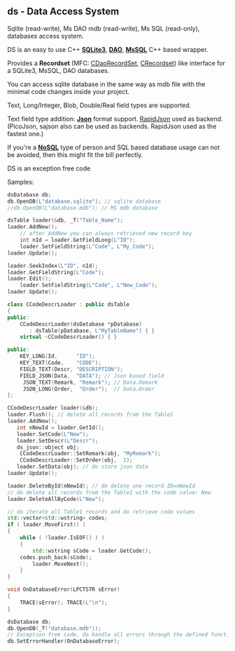 ## ds - Data Access System

Sqlite (read-write), Ms DAO mdb (read-write), Ms SQL (read-only),
databases access system. 

DS is an easy to use C++ [**SQLite3**](https://sqlite.org/), [**DAO**](https://msdn.microsoft.com/en-us/library/aa984815(v=vs.71).aspx), [**MsSQL**](https://en.wikipedia.org/wiki/Microsoft_SQL_Server) C++ based wrapper.

Provides a **Recordset** (MFC: [CDaoRecordSet](https://msdn.microsoft.com/en-us/library/8wht5w3w.aspx), [CRecordset](https://msdn.microsoft.com/en-us/library/92bcy0kw.aspx)) like  interface for a SQLite3, MsSQL, DAO databases.

You can access sqlite database in the same way as mdb file with the minimal code changes inside your project.
 
Text, Long/Integer, Blob, Double/Real field types are supported.

Text field type addition: [**Json**](https://en.wikipedia.org/wiki/JSON) format support. [RapidJson](https://github.com/miloyip/rapidjson) used as backend.
(PicoJson, sajson also can be used as backends. RapidJson used as the fastest one.)

If you're a [**NoSQL**](https://en.wikipedia.org/wiki/NoSQL) type of person and SQL based database usage can not be avoided, then this might fit the bill perfectly.

DS is an exception free code

Samples: 
```C++
dsDatabase db;
db.OpenDB(L"database.sqlite"); // sqlite database 
//db.OpenDB(L"database.mdb"); // MS mdb database 

dsTable loader(&db, _T("Table_Name");
loader.AddNew();
    // after AddNew you can always retrieved new record key
    int nId = loader.GetFieldLong(L"ID"); 
    loader.SetFieldString(L"Code", L"My_Code");
loader.Update();

loader.SeekIndex(L"ID", nId);
loader.GetFieldString(L"Code");
loader.Edit();
    loader.SetFieldString(L"Code", L"New_Code");
loader.Update();
```

```C++
class CCodeDescrLoader : public dsTable
{
public:
    CCodeDescrLoader(dsDatabase *pDatabase)
       : dsTable(pDatabase, L"MyTableName") { }
    virtual ~CCodeDescrLoader() { }

public:
    KEY_LONG(Id,      "ID");
    KEY_TEXT(Code,    "CODE");
    FIELD_TEXT(Descr, "DESCRIPTION");
    FIELD_JSON(Data,  "DATA"); // Json based field
	 JSON_TEXT(Remark, "Remark"); // Data.Remark
	 JSON_LONG(Order,  "Order");  // Data.Order
};

CCodeDescrLoader loader(&db);
loader.Flush(); // delete all records from the Table1
loader.AddNew();
   int nNewId = loader.GetId();
   loader.SetCode(L"New");
   loader.SetDescr(L"Descr");
   ds_json::object obj;
   	CCodeDescrLoader::SetRemark(obj, "MyRemark");
	CCodeDescrLoader::SetOrder(obj,  2);
   loader.SetData(obj); // do store json data
loader.Update();

loader.DeleteById(nNewId); // do delete one record ID=nNewId
// do delete all records from the Table1 with the code value: New
loader.DeleteAllByCode(L"New"); 

// do iterate all Table1 records and do retrieve code values
std::vector<std::wstring> codes;
if ( loader.MoveFirst() )
{
    while ( !loader.IsEOF() ) )
    {
        std::wstring sCode = loader.GetCode(); 
	codes.push_back(sCode); 
        loader.MoveNext();
    }
}

```
```C++
void OnDatabaseError(LPCTSTR sError) 
{
    TRACE(sError); TRACE(L"\n");
}

dsDatabase db;
db.OpenDB(_T("database.mdb")); 
// Exception free code, do handle all errors through the defined function
db.SetErrorHandler(OnDatabaseError); 
```

